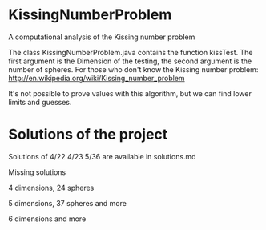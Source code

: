 KissingNumberProblem
====================

A computational analysis of the Kissing number problem

The class KissingNumberProblem.java contains the function kissTest.
The first argument is the Dimension of the testing, the second argument is the number of spheres.
For those who don't know the Kissing number problem: http://en.wikipedia.org/wiki/Kissing_number_problem

It's not possible to prove values with this algorithm, but we can find lower limits and guesses.

Solutions of the project
========================

Solutions of 4/22 4/23 5/36 are available in solutions.md

Missing solutions

4 dimensions, 24 spheres

5 dimensions, 37 spheres and more

6 dimensions and more
